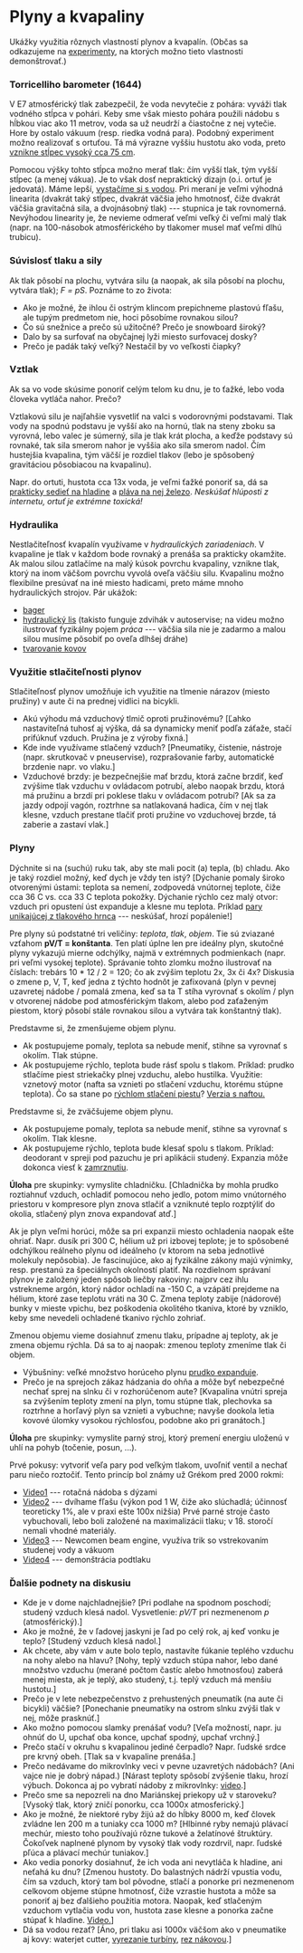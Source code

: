 # Plyny a kvapaliny

Ukážky využitia rôznych vlastností plynov a kvapalín. (Občas sa odkazujeme na [experimenty](experimenty_tlak_voda_vzduch.md), na ktorých možno tieto vlastnosti demonštrovať.)

### Torricelliho barometer (1644)

V E7 atmosférický tlak zabezpečil, že voda nevytečie z pohára: vyváži tlak vodného stĺpca v pohári. Keby sme však miesto pohára použili nádobu s hĺbkou viac ako 11 metrov, voda sa už neudrží a čiastočne z nej vytečie. Hore by ostalo vákuum (resp. riedka vodná para). Podobný experiment možno realizovať s ortuťou. Tá má výrazne vyššiu hustotu ako voda, preto [vznikne stĺpec vysoký cca 75 cm](https://www.chemedx.org/video/torricelli-barometer).

Pomocou výšky tohto stĺpca možno merať tlak: čím vyšší tlak, tým vyšší stĺpec (a menej vákua). Je to však dosť nepraktický dizajn (o.i. ortuť je jedovatá). Máme lepší, [vystačíme si s vodou](https://www.youtube.com/watch?v=9SQ2FPHCZJk). Pri meraní je veľmi výhodná linearita (dvakrát taký stĺpec, dvakrát väčšia jeho hmotnosť, čiže dvakrát väčšia gravitačná sila, a dvojnásobný tlak) --- stupnica je tak rovnomerná. Nevýhodou linearity je, že nevieme odmerať veľmi veľký či veľmi malý tlak (napr. na 100-násobok atmosférického by tlakomer musel mať veľmi dlhú trubicu).

### Súvislosť tlaku a sily

Ak tlak pôsobí na plochu, vytvára silu (a naopak, ak sila pôsobí na plochu, vytvára tlak); _F = pS_. Poznáme to zo života:
* Ako je možné, že ihlou či ostrým klincom prepichneme plastovú fľašu, ale tupým predmetom nie, hoci pôsobíme rovnakou silou?
* Čo sú snežnice a prečo sú užitočné? Prečo je snowboard široký?
* Dalo by sa surfovať na obyčajnej lyži miesto surfovacej dosky?
* Prečo je padák taký veľký? Nestačil by vo veľkosti čiapky?

### Vztlak

Ak sa vo vode skúsime ponoriť celým telom ku dnu, je to ťažké, lebo voda človeka vytláča nahor. Prečo?

Vztlakovú silu je najľahšie vysvetliť na valci s vodorovnými podstavami. Tlak vody na spodnú podstavu je vyšší ako na hornú, tlak na steny zboku sa vyrovná, lebo valec je súmerný, sila je tlak krát plocha, a keďže podstavy sú rovnaké, tak sila smerom nahor je vyššia ako sila smerom nadol. Čím hustejšia kvapalina, tým väčší je rozdiel tlakov (lebo je spôsobený gravitáciou pôsobiacou na kvapalinu).

Napr. do ortuti, hustota cca 13x voda, je veľmi ťažké ponoriť sa, dá sa [prakticky sedieť na hladine](https://i.imgur.com/0dXdc.jpeg) a [pláva na nej železo](https://youtu.be/f5U63IGmy6Q?t=202). _Neskúšať hlúposti z internetu, ortuť je extrémne toxická!_

### Hydraulika

Nestlačiteľnosť kvapalín využívame v _hydraulických zariadeniach_. V kvapaline je tlak v každom bode rovnaký a prenáša sa prakticky okamžite. Ak malou silou zatlačíme na malý kúsok povrchu kvapaliny, vznikne tlak, ktorý na inom väčšom povrchu vyvolá oveľa väčšiu silu. Kvapalinu možno flexibilne presúvať na iné miesto hadicami, preto máme mnoho hydraulických strojov. Pár ukážok:
* [bager](https://www.youtube.com/watch?v=RG77-bj2dtI)
* [hydraulický lis](https://youtu.be/CbGrjhDtLGw?t=260) (takisto funguje zdvihák v autoservise; na videu možno ilustrovať fyzikálny pojem _práca_ --- väčšia sila nie je zadarmo a malou silou musíme pôsobiť po oveľa dlhšej dráhe)
* [tvarovanie kovov](https://youtu.be/q_ZhgOlxX_A?t=12)

### Využitie stlačiteľnosti plynov

Stlačiteľnosť plynov umožňuje ich využitie na tlmenie nárazov (miesto pružiny) v aute či na prednej vidlici na bicykli.
* Akú výhodu má vzduchový tlmič oproti pružinovému?
[Ľahko nastaviteľná tuhosť aj výška, dá sa dynamicky meniť podľa záťaže, stačí prifúknuť vzduch. Pružina je z výroby fixná.] 
* Kde inde využívame stlačený vzduch?
[Pneumatiky, čistenie, nástroje (napr. skrutkovač v pneuservise), rozprašovanie farby, automatické brzdenie napr. vo vlaku.]
* Vzduchové brzdy: je bezpečnejšie mať brzdu, ktorá začne brzdiť, keď zvýšime tlak vzduchu v ovládacom potrubí, alebo naopak brzdu, ktorá má pružinu a brzdí pri poklese tlaku v ovládacom potrubí?
[Ak sa za jazdy odpojí vagón, roztrhne sa natlakovaná hadica, čím v nej tlak klesne, vzduch prestane tlačiť proti pružine vo vzduchovej brzde, tá zaberie a zastaví vlak.]

### Plyny

Dýchnite si na (suchú) ruku tak, aby ste mali pocit (a) tepla, (b) chladu. Ako je taký rozdiel možný, keď dych je vždy ten istý?
[Dýchanie pomaly široko otvorenými ústami: teplota sa nemení, zodpovedá vnútornej teplote, čiže cca 36 C vs. cca 33 C teplota pokožky.
Dýchanie rýchlo cez malý otvor: vzduch pri opustení úst expanduje a klesne mu teplota.
Príklad [pary unikajúcej z tlakového hrnca](https://youtu.be/6S88XeA6fbM?t=44) --- neskúšať, hrozí popálenie!]

Pre plyny sú podstatné tri veličiny: _teplota_, _tlak_, _objem_. Tie sú zviazané vzťahom **pV/T = konštanta**.
Ten platí úplne len pre ideálny plyn, skutočné plyny vykazujú mierne odchýlky, najmä v extrémnych podmienkach (napr. pri veľmi vysokej teplote).
Správanie tohto zlomku možno ilustrovať na číslach: trebárs 10 * 12 / 2 = 120; čo ak zvýšim teplotu 2x, 3x či 4x? Diskusia o zmene p, V, T, keď jedna z týchto hodnôt je zafixovaná (plyn v pevnej uzavretej nádobe / pomalá zmena, keď sa ta T stíha vyrovnať s okolím / plyn v otvorenej nádobe pod atmosférickým tlakom, alebo pod zaťaženým piestom, ktorý pôsobí stále rovnakou silou a vytvára tak konštantný tlak).

Predstavme si, že zmenšujeme objem plynu.
* Ak postupujeme pomaly, teplota sa nebude meniť, stihne sa vyrovnať s okolím. Tlak stúpne.
* Ak postupujeme rýchlo, teplota bude rásť spolu s tlakom. Príklad: prudko stlačíme piest striekačky plnej vzduchu, alebo hustilka.
Využitie: vznetový motor (nafta sa vznieti po stlačení vzduchu, ktorému stúpne teplota).
Čo sa stane po [rýchlom stlačení piestu](https://www.youtube.com/watch?v=ttz-CzEDXwI)?
[Verzia s naftou.](https://youtu.be/k7JKJF3NrHE?t=331)

Predstavme si, že zväčšujeme objem plynu.
* Ak postupujeme pomaly, teplota sa nebude meniť, stihne sa vyrovnať s okolím. Tlak klesne.
* Ak postupujeme rýchlo, teplota bude klesať spolu s tlakom. Príklad: deodorant v spreji pod pazuchu je pri aplikácii studený.
Expanzia môže dokonca viesť k [zamrznutiu](https://youtu.be/4GL2jj6XJGk?t=208).

**Úloha** pre skupinky: vymyslite chladničku.
[Chladnička by mohla prudko roztiahnuť vzduch, ochladiť pomocou neho jedlo, potom mimo vnútorného priestoru v kompresore plyn znova stlačiť a vzniknuté teplo rozptýliť do okolia, stlačený plyn znova expandovať atď.]

Ak je plyn veľmi horúci, môže sa pri expanzii miesto ochladenia naopak ešte ohriať. Napr. dusík pri 300 C, hélium už pri izbovej teplote; je to spôsobené odchýlkou reálneho plynu od ideálneho (v ktorom na seba jednotlivé molekuly nepôsobia). Je fascinujúce, ako aj fyzikálne zákony majú výnimky, resp. prestanú za špeciálnych okolností platiť. Na rozdielnom správaní plynov je založený jeden spôsob liečby rakoviny: najprv cez ihlu vstrekneme argón, ktorý nádor ochladí na -150 C, a vzápätí prejdeme na hélium, ktoré zase teplotu vráti na 30 C. Zmena teploty zabije (nádorové) bunky v mieste vpichu, bez poškodenia okolitého tkaniva, ktoré by vzniklo, keby sme nevedeli ochladené tkanivo rýchlo zohriať.

Zmenou objemu vieme dosiahnuť zmenu tlaku, prípadne aj teploty, ak je zmena objemu rýchla. Dá sa to aj naopak: zmenou teploty zmeníme tlak či objem.
* Výbušniny: veľké množstvo horúceho plynu [prudko expanduje](https://www.nacinc.com/applications/explosion/methane-propane-gas-explosion/).
* Prečo je na sprejoch zákaz hádzania do ohňa a môže byť nebezpečné nechať sprej na slnku či v rozhorúčenom aute?
[Kvapalina vnútri spreja sa zvýšením teploty zmení na plyn, tomu stúpne tlak, plechovka sa roztrhne a horľavý plyn sa vznieti a vybuchne; navyše dookola letia kovové úlomky vysokou rýchlosťou, podobne ako pri granátoch.]

**Úloha** pre skupinky: vymyslite parný stroj, ktorý premení energiu uloženú v uhlí na pohyb (točenie, posun, ...).

Prvé pokusy: vytvoriť veľa pary pod veľkým tlakom, uvoľniť ventil a nechať paru niečo roztočiť.
Tento princíp bol známy už Grékom pred 2000 rokmi:
* [Video1](https://youtu.be/xo_bNl447o4?t=27) --- rotačná nádoba s dýzami
* [Video2](https://youtu.be/xo_bNl447o4?t=88) --- dvíhame fľašu (výkon pod 1 W, čiže ako slúchadlá; účinnosť teoreticky 1%, ale v praxi ešte 100x nižšia)
Prvé parné stroje často vybuchovali, lebo boli založené na maximalizácii tlaku; v 18. storočí nemali vhodné materiály.
* [Video3](https://youtu.be/1VjzGagyyWw?t=78) --- Newcomen beam engine, využíva trik so vstrekovaním studenej vody a vákuom
* [Video4](https://youtu.be/Caqf4hQBYBI?t=144) --- demonštrácia podtlaku

### Ďalšie podnety na diskusiu

* Kde je v dome najchladnejšie? [Pri podlahe na spodnom poschodí; studený vzduch klesá nadol. Vysvetlenie: _pV/T_ pri nezmenenom _p_ (atmosférický).]
* Ako je možné, že v ľadovej jaskyni je ľad po celý rok, aj keď vonku je teplo? [Studený vzduch klesá nadol.]
* Ak chcete, aby vám v aute bolo teplo, nastavíte fúkanie teplého vzduchu na nohy alebo na hlavu? [Nohy, teplý vzduch stúpa nahor, lebo dané množstvo vzduchu (merané počtom častíc alebo hmotnosťou) zaberá menej miesta, ak je teplý, ako studený, t.j. teplý vzduch má menšiu hustotu.]
* Prečo je v lete nebezpečenstvo z prehustených pneumatík (na aute či bicykli) väčšie? [Ponechanie pneumatiky na ostrom slnku zvýši tlak v nej, môže prasknúť.]
* Ako možno pomocou slamky prenášať vodu? [Veľa možností, napr. ju ohnúť do U, upchať oba konce, upchať spodný, upchať vrchný.]
* Prečo stačí v okruhu s kvapalinou jediné čerpadlo? Napr. ľudské srdce pre krvný obeh. [Tlak sa v kvapaline prenáša.]
* Prečo nedávame do mikrovlnky veci v pevne uzavretých nádobách? (Ani vajce nie je dobrý nápad.) [Nárast teploty spôsobí zvýšenie tlaku, hrozí výbuch. Dokonca aj po vybratí nádoby z mikrovlnky: [video](https://youtu.be/Q1PodcURi8w?t=1).]
* Prečo sme sa nepozreli na dno Mariánskej priekopy už v staroveku? [Vysoký tlak, ktorý zničí ponorku, cca 1000x atmosferický.]
* Ako je možné, že niektoré ryby žijú až do hĺbky 8000 m, keď človek zvládne len 200 m a tuniaky cca 1000 m? [Hlbinné ryby nemajú plávací mechúr, miesto toho používajú rôzne tukové a želatínové štruktúry. Čokoľvek naplnené plynom by vysoký tlak vody rozdrvil, napr. ľudské pľúca a plávací mechúr tuniakov.]
* Ako vedia ponorky dosiahnuť, že ich voda ani nevytláča k hladine, ani neťahá ku dnu? [Zmenou hustoty. Do balastných nádrží vpustia vodu, čím sa vzduch, ktorý tam bol pôvodne, stlačí a ponorke pri nezmenenom celkovom objeme stúpne hmotnosť, čiže vzrastie hustota a môže sa ponoriť aj bez ďalšieho použitia motora. Naopak, keď stlačeným vzduchom vytlačia vodu von, hustota zase klesne a ponorka začne stúpať k hladine. [Video.](https://youtu.be/xbaNe48j3KE?t=27)]
* Dá sa vodou rezať? [Áno, pri tlaku asi 1000x väčšom ako v pneumatike aj kovy: waterjet cutter, [vyrezanie turbíny](https://youtu.be/sIEqXbXxpfg?t=279), [rez nákovou](https://youtu.be/quL14Csmi_Y?t=132).]

